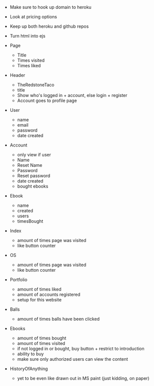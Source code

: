* Make sure to hook up domain to heroku
* Look at pricing options
* Keep up both heroku and github repos
* Turn html into ejs

* Page
    * Title
    * Times visited
    * Times liked

* Header
    * TheRedstoneTaco
    * title
    * Show who's logged in + account, else login + register
    * Account goes to profile page

* User
    * name
    * email
    * password
    * date created

* Account
    * only view if user
    * Name
    * Reset Name
    * Password
    * Reset password
    * date created
    * bought ebooks

* Ebook
    * name
    * created
    * users
    * timesBought

* Index
    * amount of times page was visited
    * like button counter

* OS
    * amount of times page was visited
    * like button counter

* Portfolio
    * amount of times liked
    * amount of accounts registered
    * setup for this website

* Balls
    * amount of times balls have been clicked

* Ebooks
    * amount of times bought
    * amount of times visited
    * if not logged in or bought, buy button + restrict to introduction
    * ability to buy
    * make sure only authorized users can view the content

* HistoryOfAnything
    * yet to be even like drawn out in MS paint (just kidding, on paper)